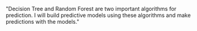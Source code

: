 "Decision Tree and Random Forest are two important algorithms for prediction. I will build predictive models using these algorithms and make predictions with the models."
